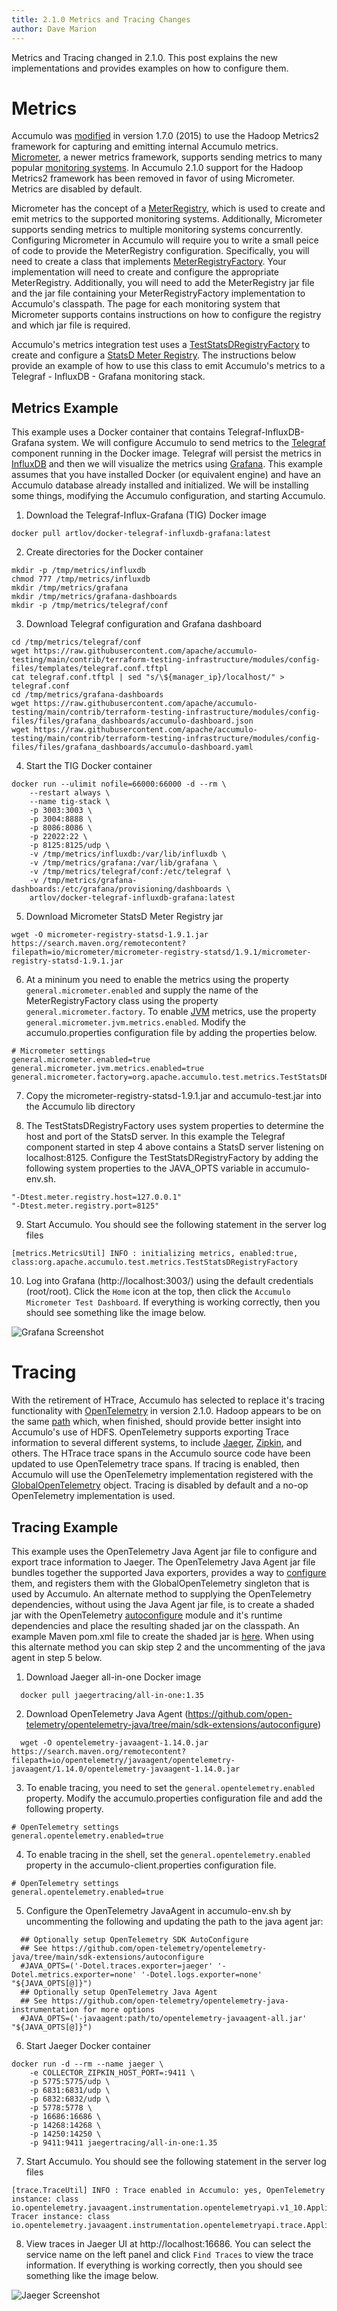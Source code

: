 ```yaml
---
title: 2.1.0 Metrics and Tracing Changes
author: Dave Marion
---
```


Metrics and Tracing changed in 2.1.0. This post explains the new implementations and provides examples on how to configure them.

# Metrics

Accumulo was [modified](https://issues.apache.org/jira/browse/ACCUMULO-1817) in version 1.7.0 (2015) to use the Hadoop Metrics2 framework for capturing and emitting internal Accumulo metrics. [Micrometer](https://micrometer.io/), a newer metrics framework, supports sending metrics to many popular [monitoring systems](https://micrometer.io/docs/concepts#_supported_monitoring_systems). In Accumulo 2.1.0 support for the Hadoop Metrics2 framework has been removed in favor of using Micrometer. Metrics are disabled by default.

Micrometer has the concept of a [MeterRegistry](https://micrometer.io/docs/concepts#_registry), which is used to create and emit metrics to the supported monitoring systems. Additionally, Micrometer supports sending metrics to multiple monitoring systems concurrently. Configuring Micrometer in Accumulo will require you to write a small peice of code to provide the MeterRegistry configuration. Specifically, you will need to create a class that implements [MeterRegistryFactory](https://github.com/apache/accumulo/blob/main/core/src/main/java/org/apache/accumulo/core/metrics/MeterRegistryFactory.java). Your implementation will need to create and configure the appropriate MeterRegistry. Additionally, you will need to add the MeterRegistry jar file and the jar file containing your MeterRegistryFactory implementation to Accumulo's classpath. The page for each monitoring system that Micrometer supports contains instructions on how to configure the registry and which jar file is required.

Accumulo's metrics integration test uses a [TestStatsDRegistryFactory](https://github.com/apache/accumulo/blob/main/test/src/main/java/org/apache/accumulo/test/metrics/TestStatsDRegistryFactory.java) to create and configure a [StatsD Meter Registry](https://micrometer.io/docs/registry/statsD). The instructions below provide an example of how to use this class to emit Accumulo's metrics to a Telegraf - InfluxDB - Grafana monitoring stack.

## Metrics Example

This example uses a Docker container that contains Telegraf-InfluxDB-Grafana system. We will configure Accumulo to send metrics to the [Telegraf](https://www.influxdata.com/time-series-platform/telegraf/) component running in the Docker image. Telegraf will persist the metrics in [InfluxDB](https://www.influxdata.com/products/influxdb-overview/) and then we will visualize the metrics using [Grafana](https://grafana.com/). This example assumes that you have installed Docker (or equivalent engine) and have an Accumulo database already installed and initialized. We will be installing some things, modifying the Accumulo configuration, and starting Accumulo.

1. Download the Telegraf-Influx-Grafana (TIG) Docker image
```
docker pull artlov/docker-telegraf-influxdb-grafana:latest
```

2. Create directories for the Docker container
```
mkdir -p /tmp/metrics/influxdb
chmod 777 /tmp/metrics/influxdb
mkdir /tmp/metrics/grafana
mkdir /tmp/metrics/grafana-dashboards
mkdir -p /tmp/metrics/telegraf/conf
```

3. Download Telegraf configuration and Grafana dashboard
```
cd /tmp/metrics/telegraf/conf
wget https://raw.githubusercontent.com/apache/accumulo-testing/main/contrib/terraform-testing-infrastructure/modules/config-files/templates/telegraf.conf.tftpl
cat telegraf.conf.tftpl | sed "s/\${manager_ip}/localhost/" > telegraf.conf
cd /tmp/metrics/grafana-dashboards
wget https://raw.githubusercontent.com/apache/accumulo-testing/main/contrib/terraform-testing-infrastructure/modules/config-files/files/grafana_dashboards/accumulo-dashboard.json
wget https://raw.githubusercontent.com/apache/accumulo-testing/main/contrib/terraform-testing-infrastructure/modules/config-files/files/grafana_dashboards/accumulo-dashboard.yaml
```

4. Start the TIG Docker container
```
docker run --ulimit nofile=66000:66000 -d --rm \
    --restart always \
    --name tig-stack \
    -p 3003:3003 \
    -p 3004:8888 \
    -p 8086:8086 \
    -p 22022:22 \
    -p 8125:8125/udp \
    -v /tmp/metrics/influxdb:/var/lib/influxdb \
    -v /tmp/metrics/grafana:/var/lib/grafana \
    -v /tmp/metrics/telegraf/conf:/etc/telegraf \
    -v /tmp/metrics/grafana-dashboards:/etc/grafana/provisioning/dashboards \
    artlov/docker-telegraf-influxdb-grafana:latest
```

5. Download Micrometer StatsD Meter Registry jar
```
wget -O micrometer-registry-statsd-1.9.1.jar https://search.maven.org/remotecontent?filepath=io/micrometer/micrometer-registry-statsd/1.9.1/micrometer-registry-statsd-1.9.1.jar
```

6. At a mininum you need to enable the metrics using the property `general.micrometer.enabled` and supply the name of the MeterRegistryFactory class using the property `general.micrometer.factory`. To enable [JVM](https://micrometer.io/docs/ref/jvm) metrics, use the property `general.micrometer.jvm.metrics.enabled`. Modify the accumulo.properties configuration file by adding the properties below.
```
# Micrometer settings
general.micrometer.enabled=true
general.micrometer.jvm.metrics.enabled=true
general.micrometer.factory=org.apache.accumulo.test.metrics.TestStatsDRegistryFactory
```

7. Copy the micrometer-registry-statsd-1.9.1.jar and accumulo-test.jar into the Accumulo lib directory

8. The TestStatsDRegistryFactory uses system properties to determine the host and port of the StatsD server. In this example the Telegraf component started in step 4 above contains a StatsD server listening on localhost:8125. Configure the TestStatsDRegistryFactory by adding the following system properties to the JAVA_OPTS variable in accumulo-env.sh.
```
"-Dtest.meter.registry.host=127.0.0.1"
"-Dtest.meter.registry.port=8125"
```

9. Start Accumulo.  You should see the following statement in the server log files
```
[metrics.MetricsUtil] INFO : initializing metrics, enabled:true, class:org.apache.accumulo.test.metrics.TestStatsDRegistryFactory
```

10. Log into Grafana (http://localhost:3003/) using the default credentials (root/root). Click the `Home` icon at the top, then click the `Accumulo Micrometer Test Dashboard`. If everything is working correctly, then you should see something like the image below.

![Grafana Screenshot](/images/blog/202206_metrics_and_tracing/Grafana_Screenshot.png)

# Tracing

With the retirement of HTrace, Accumulo has selected to replace it's tracing functionality with [OpenTelemetry](https://opentelemetry.io/) in version 2.1.0. Hadoop appears to be on the same [path](https://issues.apache.org/jira/browse/HADOOP-15566) which, when finished, should provide better insight into Accumulo's use of HDFS. OpenTelemetry supports exporting Trace information to several different systems, to include [Jaeger](https://www.jaegertracing.io/), [Zipkin](https://zipkin.io/), and others. The HTrace trace spans in the Accumulo source code have been updated to use OpenTelemetry trace spans. If tracing is enabled, then Accumulo will use the OpenTelemetry implementation registered with the [GlobalOpenTelemetry](https://github.com/open-telemetry/opentelemetry-java/blob/main/api/all/src/main/java/io/opentelemetry/api/GlobalOpenTelemetry.java) object. Tracing is disabled by default and a no-op OpenTelemetry implementation is used.

## Tracing Example

This example uses the OpenTelemetry Java Agent jar file to configure and export trace information to Jaeger. The OpenTelemetry Java Agent jar file bundles together the supported Java exporters, provides a way to [configure](https://github.com/open-telemetry/opentelemetry-java/tree/main/sdk-extensions/autoconfigure) them, and registers them with the GlobalOpenTelemetry singleton that is used by Accumulo. An alternate method to supplying the OpenTelemetry dependencies, without using the Java Agent jar file, is to create a shaded jar with the OpenTelemetry [autoconfigure](https://github.com/open-telemetry/opentelemetry-java/tree/main/sdk-extensions/autoconfigure) module and it's runtime dependencies and place the resulting shaded jar on the classpath. An example Maven pom.xml file to create the shaded jar is [here](https://github.com/apache/accumulo/pull/2259#issuecomment-965571339). When using this alternate method you can skip step 2 and the uncommenting of the java agent in step 5 below.


1. Download Jaeger all-in-one Docker image
```
  docker pull jaegertracing/all-in-one:1.35
```

2. Download OpenTelemetry Java Agent (https://github.com/open-telemetry/opentelemetry-java/tree/main/sdk-extensions/autoconfigure)
```
  wget -O opentelemetry-javaagent-1.14.0.jar https://search.maven.org/remotecontent?filepath=io/opentelemetry/javaagent/opentelemetry-javaagent/1.14.0/opentelemetry-javaagent-1.14.0.jar
```

3.  To enable tracing, you need to set the `general.opentelemetry.enabled` property. Modify the accumulo.properties configuration file and add the following property.
```
# OpenTelemetry settings
general.opentelemetry.enabled=true
```

4. To enable tracing in the shell, set the `general.opentelemetry.enabled` property in the accumulo-client.properties configuration file.
```
# OpenTelemetry settings
general.opentelemetry.enabled=true
```

5. Configure the OpenTelemetry JavaAgent in accumulo-env.sh by uncommenting the following and updating the path to the java agent jar:
```
  ## Optionally setup OpenTelemetry SDK AutoConfigure
  ## See https://github.com/open-telemetry/opentelemetry-java/tree/main/sdk-extensions/autoconfigure
  #JAVA_OPTS=('-Dotel.traces.exporter=jaeger' '-Dotel.metrics.exporter=none' '-Dotel.logs.exporter=none' "${JAVA_OPTS[@]}")
  ## Optionally setup OpenTelemetry Java Agent
  ## See https://github.com/open-telemetry/opentelemetry-java-instrumentation for more options
  #JAVA_OPTS=('-javaagent:path/to/opentelemetry-javaagent-all.jar' "${JAVA_OPTS[@]}")
```

6. Start Jaeger Docker container
```
docker run -d --rm --name jaeger \
    -e COLLECTOR_ZIPKIN_HOST_PORT=:9411 \
    -p 5775:5775/udp \
    -p 6831:6831/udp \
    -p 6832:6832/udp \
    -p 5778:5778 \
    -p 16686:16686 \
    -p 14268:14268 \
    -p 14250:14250 \
    -p 9411:9411 jaegertracing/all-in-one:1.35
```
7. Start Accumulo.  You should see the following statement in the server log files
```
[trace.TraceUtil] INFO : Trace enabled in Accumulo: yes, OpenTelemetry instance: class io.opentelemetry.javaagent.instrumentation.opentelemetryapi.v1_10.ApplicationOpenTelemetry110, Tracer instance: class io.opentelemetry.javaagent.instrumentation.opentelemetryapi.trace.ApplicationTracer
```

8. View traces in Jaeger UI at http://localhost:16686. You can select the service name on the left panel and click `Find Traces` to view the trace information. If everything is working correctly, then you should see something like the image below.

![Jaeger Screenshot](/images/blog/202206_metrics_and_tracing/Jaeger_Screenshot.png)
